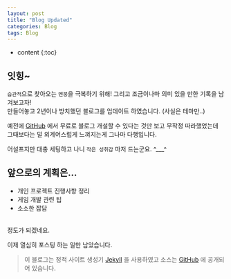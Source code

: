 ```yaml
---
layout: post
title: "Blog Updated"
categories: Blog
tags: Blog
---
```


* content
{:toc}

## 잇힝~

`습관적`으로 찾아오는 `멘붕`을 극복하기 위해! 그리고 조금이나마 의미 있을 만한 기록을 남겨보고자!  
만들어놓고 2년이나 방치했던 블로그를 업데이트 하였습니다. (사실은 테마만..)

예전에 [GitHub](GitHub) 에서 무료로 블로그 개설할 수 있다는 것만 보고 무작정 따라했었는데  
그때보다는 덜 외계어스럽게 느껴지는게 그나마 다행입니다.

어설프지만 대충 세팅하고 나니 `작은 성취감` 마저 드는군요. ^___^


## 앞으로의 계획은...
* 개인 프로젝트 진행사항 정리
* 게임 개발 관련 팁
* 소소한 잡담  

<br>
정도가 되겠네요.

이제 열심히 포스팅 하는 일만 남았습니다.

> 이 블로그는 정적 사이트 생성기 [Jekyll](Jekyll) 을 사용하였고 소스는 [GitHub](GitHub) 에 공개되어 있습니다.

[Jekyll]: https://jekyllrb-ko.github.io/
[GitHub]: https://github.com/faith20/faith20.github.io
